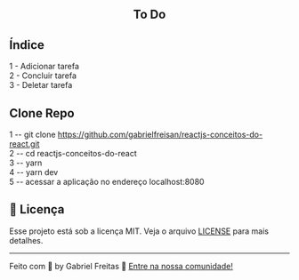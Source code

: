 

<h2 align="center">
  To Do
</h2>


## Índice

1 - Adicionar tarefa
</br>
2 - Concluir tarefa
</br>
3 - Deletar tarefa
</br>

## Clone Repo

1 -- git clone https://github.com/gabrielfreisan/reactjs-conceitos-do-react.git
</br>
2 -- cd reactjs-conceitos-do-react
</br>
3 -- yarn
</br>
4 -- yarn dev
</br>
5 -- acessar a aplicação no endereço localhost:8080

## :memo: Licença

Esse projeto está sob a licença MIT. Veja o arquivo [LICENSE](LICENSE) para mais detalhes.

---

Feito com 💜 by Gabriel Freitas :wave: [Entre na nossa comunidade!](https://gabtecno.com.br)


